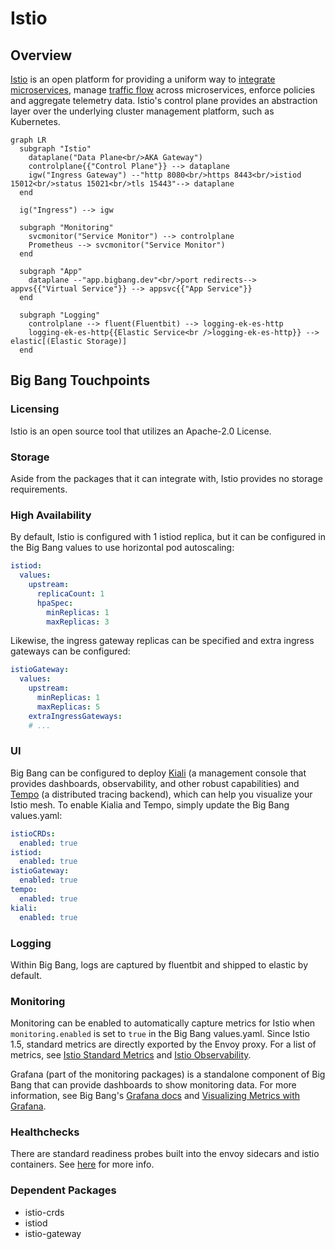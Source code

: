 # Istio

## Overview

[Istio](https://istio.io/latest/docs/concepts/what-is-istio/) is an open platform for providing a uniform way to [integrate microservices](https://istio.io/latest/docs/examples/microservices-istio/), manage [traffic flow](https://istio.io/latest/docs/concepts/traffic-management/) across microservices, enforce policies and aggregate telemetry data. Istio's control plane provides an abstraction
layer over the underlying cluster management platform, such as Kubernetes.

```mermaid
graph LR
  subgraph "Istio"
    dataplane("Data Plane<br/>AKA Gateway") 
    controlplane{{"Control Plane"}} --> dataplane
    igw("Ingress Gateway") --"http 8080<br/>https 8443<br/>istiod 15012<br/>status 15021<br/>tls 15443"--> dataplane
  end      

  ig("Ingress") --> igw

  subgraph "Monitoring"
    svcmonitor("Service Monitor") --> controlplane
    Prometheus --> svcmonitor("Service Monitor")
  end
  
  subgraph "App"
    dataplane --"app.bigbang.dev"<br/>port redirects--> appvs{{"Virtual Service"}} --> appsvc{{"App Service"}}
  end

  subgraph "Logging"
    controlplane --> fluent(Fluentbit) --> logging-ek-es-http
    logging-ek-es-http{{Elastic Service<br />logging-ek-es-http}} --> elastic[(Elastic Storage)]
  end
```

## Big Bang Touchpoints

### Licensing

Istio is an open source tool that utilizes an Apache-2.0 License.

### Storage

Aside from the packages that it can integrate with, Istio provides no storage requirements.

### High Availability

By default, Istio is configured with 1 istiod replica, but it can be configured in the Big Bang values to use horizontal pod autoscaling:

```yaml
istiod:
  values:
    upstream:
      replicaCount: 1
      hpaSpec:
        minReplicas: 1
        maxReplicas: 3
```

Likewise, the ingress gateway replicas can be specified and extra ingress gateways can be configured:

```yaml
istioGateway:
  values:
    upstream:
      minReplicas: 1
      maxReplicas: 5
    extraIngressGateways:
    # ...
```

### UI

Big Bang can be configured to deploy [Kiali](https://repo1.dso.mil/big-bang/product/packages/kiali) (a management console that provides dashboards, observability, and other robust capabilities) and [Tempo](https://repo1.dso.mil/big-bang/product/packages/tempo) (a distributed tracing backend), which can help you visualize your Istio mesh. To enable Kialia and Tempo, simply update the Big Bang values.yaml:

```yaml
istioCRDs:
  enabled: true
istiod:
  enabled: true
istioGateway:
  enabled: true
tempo:
  enabled: true
kiali:
  enabled: true
```

### Logging

Within Big Bang, logs are captured by fluentbit and shipped to elastic by default.

### Monitoring

Monitoring can be enabled to automatically capture metrics for Istio when `monitoring.enabled` is set to `true` in the Big Bang values.yaml. Since Istio 1.5, standard metrics are directly exported by the Envoy proxy. For a list of metrics, see [Istio Standard Metrics](https://istio.io/latest/docs/reference/config/metrics/#metrics) and [Istio Observability](https://istio.io/latest/docs/ops/best-practices/observability/).

Grafana (part of the monitoring packages) is a standalone component of Big Bang that can provide dashboards to show monitoring data. For more information, see Big Bang's [Grafana docs](https://repo1.dso.mil/big-bang/product/packages/monitoring/-/tree/main/docs#grafana) and [Visualizing Metrics with Grafana](https://istio.io/latest/docs/tasks/observability/metrics/using-istio-dashboard/).

### Healthchecks

There are standard readiness probes built into the envoy sidecars and istio containers. See [here](https://istio.io/latest/docs/reference/config/istio.operator.v1alpha1/#ReadinessProbe) for more info.

### Dependent Packages

- istio-crds
- istiod
- istio-gateway